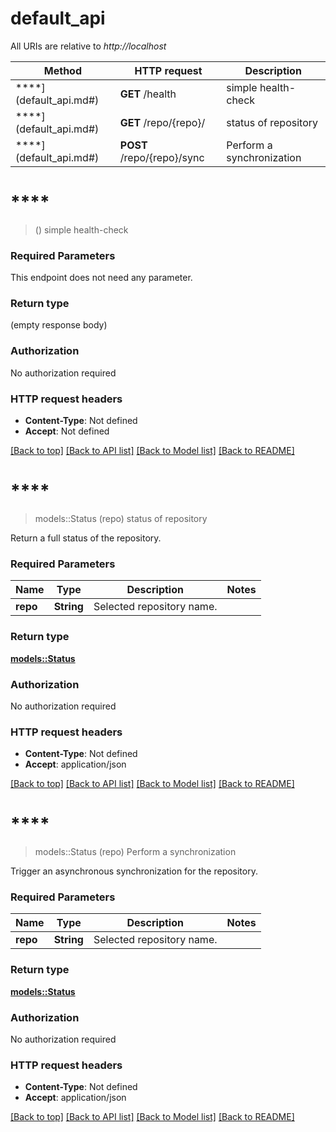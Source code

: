 # default_api

All URIs are relative to *http://localhost*

Method | HTTP request | Description
------------- | ------------- | -------------
****](default_api.md#) | **GET** /health | simple health-check
****](default_api.md#) | **GET** /repo/{repo}/ | status of repository
****](default_api.md#) | **POST** /repo/{repo}/sync | Perform a synchronization


# ****
> ()
simple health-check

### Required Parameters
This endpoint does not need any parameter.

### Return type

 (empty response body)

### Authorization

No authorization required

### HTTP request headers

 - **Content-Type**: Not defined
 - **Accept**: Not defined

[[Back to top]](#) [[Back to API list]](../README.md#documentation-for-api-endpoints) [[Back to Model list]](../README.md#documentation-for-models) [[Back to README]](../README.md)

# ****
> models::Status (repo)
status of repository

Return a full status of the repository.

### Required Parameters

Name | Type | Description  | Notes
------------- | ------------- | ------------- | -------------
  **repo** | **String**| Selected repository name. | 

### Return type

[**models::Status**](status.md)

### Authorization

No authorization required

### HTTP request headers

 - **Content-Type**: Not defined
 - **Accept**: application/json

[[Back to top]](#) [[Back to API list]](../README.md#documentation-for-api-endpoints) [[Back to Model list]](../README.md#documentation-for-models) [[Back to README]](../README.md)

# ****
> models::Status (repo)
Perform a synchronization

Trigger an asynchronous synchronization for the repository.

### Required Parameters

Name | Type | Description  | Notes
------------- | ------------- | ------------- | -------------
  **repo** | **String**| Selected repository name. | 

### Return type

[**models::Status**](status.md)

### Authorization

No authorization required

### HTTP request headers

 - **Content-Type**: Not defined
 - **Accept**: application/json

[[Back to top]](#) [[Back to API list]](../README.md#documentation-for-api-endpoints) [[Back to Model list]](../README.md#documentation-for-models) [[Back to README]](../README.md)

